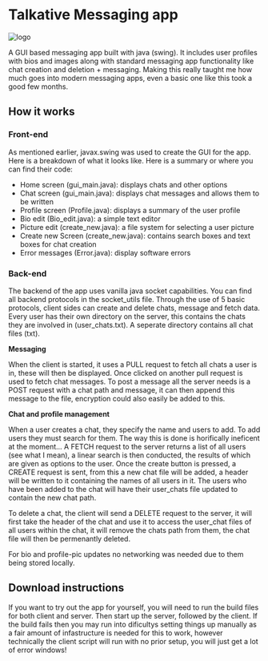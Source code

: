# Talkative   Messaging app



![logo](https://github.com/HamishHamiltonSmith/Talkative-Messaging-app/blob/main/info-images/logo.png)

A GUI based messaging app built with java (swing). It includes user profiles with bios and images along with standard
messaging app functionality like chat creation and deletion + messaging. Making this really taught me how much goes into
modern messaging apps, even a basic one like this took a good few months. 




## How it works ##





### Front-end ###

As mentioned earlier, javax.swing was used to create the GUI for the app. Here is a breakdown of what it looks like.
Here is a summary or where you can find their code:


- Home screen (gui_main.java): displays chats and other options
- Chat screen (gui_main.java): displays chat messages and allows them to be written
- Profile screen (Profile.java): displays a summary of the user profile
- Bio edit (Bio_edit.java): a simple text editor
- Picture edit (create_new.java): a file system for selecting a user picture
- Create new Screen (create_new.java): contains search boxes and text boxes for chat creation
- Error messages (Error.java): display software errors



### Back-end ###

The backend of the app uses vanilla java socket capabilities. You can find all backend protocols in the socket_utils file. Through the use of 5 basic protocols, client sides can create and delete chats, message and fetch data. Every user has their own directory on the server, this contains the chats they are involved in (user_chats.txt). A seperate directory contains all chat files (txt).

**Messaging**

When the client is started, it uses a PULL request to fetch all chats a user is in, these will then be displayed. Once clicked on another pull request is 
used to fetch chat messages. To post a message all the server needs is a POST request with a chat path and message, it can then append this message to
the file, encryption could also easily be added to this.

**Chat and profile management**

When a user creates a chat, they specify the name and users to add. To add users they must search for them. The way this is done is horifically ineficent at
the moment... A FETCH request to the server returns a list of all users (see what I mean), a linear search is then conducted, the results of which are
given as options to the user. Once the create button is pressed, a CREATE request is sent, from this a new chat file will be added, a header will be written to it containing the names of all users in it. The users who have been added to the chat will have their user_chats file updated to contain the new chat path.

To delete a chat, the client will send a DELETE request to the server, it will first take the header of the chat and use it to access the user_chat files of all
users within the chat, it will remove the chats path from them, the chat file will then be permenantly deleted.

For bio and profile-pic updates no networking was needed due to them being stored locally.


## Download instructions ##


If you want to try out the app for yourself, you will need to run the build files for both client and server. Then start up the server, followed by the client. If the build fails then you may run into dificultys setting things up manually as a fair amount of infastructure is needed for this to work, however technically the client script will run with no prior setup, you will just get a lot of error windows! 
